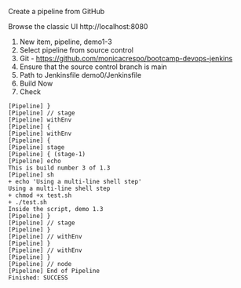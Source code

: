 Create a pipeline from GitHub

Browse the classic UI http://localhost:8080

1. New item, pipeline, demo1-3
2. Select pipeline from source control
3. Git - https://github.com/monicacrespo/bootcamp-devops-jenkins
4. Ensure that the source control branch is main
5. Path to Jenkinsfile demo0/Jenkinsfile
6. Build Now
7. Check
```
[Pipeline] }
[Pipeline] // stage
[Pipeline] withEnv
[Pipeline] {
[Pipeline] withEnv
[Pipeline] {
[Pipeline] stage
[Pipeline] { (stage-1)
[Pipeline] echo
This is build number 3 of 1.3
[Pipeline] sh
+ echo 'Using a multi-line shell step'
Using a multi-line shell step
+ chmod +x test.sh
+ ./test.sh
Inside the script, demo 1.3
[Pipeline] }
[Pipeline] // stage
[Pipeline] }
[Pipeline] // withEnv
[Pipeline] }
[Pipeline] // withEnv
[Pipeline] }
[Pipeline] // node
[Pipeline] End of Pipeline
Finished: SUCCESS
```